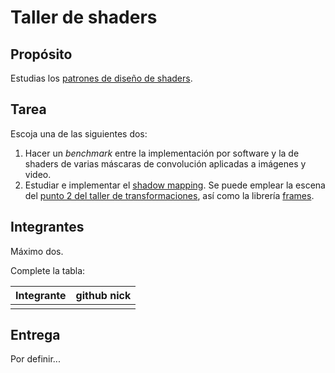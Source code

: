 # Taller de shaders

## Propósito

Estudias los [patrones de diseño de shaders](http://visualcomputing.github.io/Shaders/#/4).

## Tarea

Escoja una de las siguientes dos:

1. Hacer un _benchmark_ entre la implementación por software y la de shaders de varias máscaras de convolución aplicadas a imágenes y video.
2. Estudiar e implementar el [shadow mapping](http://www.opengl-tutorial.org/intermediate-tutorials/tutorial-16-shadow-mapping/). Se puede emplear la escena del [punto 2 del taller de transformaciones](https://github.com/VisualComputing/Transformations_ws), así como la librería [frames](https://github.com/VisualComputing/frames).

## Integrantes

Máximo dos.

Complete la tabla:

| Integrante | github nick |
|------------|-------------|
|            |             |

## Entrega

Por definir...
